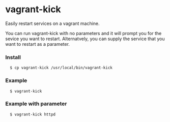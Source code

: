 # vagrant-kick
Easily restart services on a vagrant machine.

You can run vagrant-kick with no parameters and it will prompt you for the sevice you want to restart. Alternatvely, you can supply the service that you want to restart as a parameter.

### Install
```
  $ cp vagrant-kick /usr/local/bin/vagrant-kick
```

### Example
```
  $ vagrant-kick
```

### Example with parameter
```
  $ vagrant-kick httpd
```
